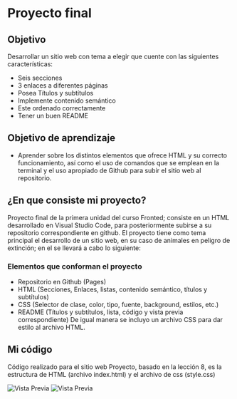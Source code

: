 # Proyecto final 

## Objetivo
Desarrollar un sitio web con tema a elegir que cuente con las siguientes características:
* Seis secciones
* 3 enlaces a diferentes páginas
* Posea Títulos y subtítulos
* Implemente contenido semántico
* Este ordenado correctamente
* Tener un buen README

## Objetivo de aprendizaje 
* Aprender sobre los distintos elementos que ofrece HTML y su correcto funcionamiento, así como el uso de comandos que se emplean en la terminal y el uso apropiado de Github para subir el sitio web al repositorio.   

## ¿En que consiste mi proyecto?
Proyecto final de la primera unidad del curso Fronted; consiste en un HTML desarrollado en Visual Studio Code, para posteriormente subirse a su repositorio correspondiente en github. El proyecto tiene como tema principal el desarrollo de un sitio web, en su caso de animales en peligro de extinción; en el se llevará a cabo lo siguiente:

### Elementos que conforman el proyecto
* Repositorio en Github (Pages)
* HTML (Secciones, Enlaces, listas, contenido semántico, títulos y subtítulos)
* CSS (Selector de clase, color, tipo, fuente, background, estilos, etc.)
* README (Títulos y subtítulos, lista, código y vista previa correspondiente)
De igual manera se incluyo un archivo CSS para dar estilo al archivo HTML.
  
## Mi código
Código realizado para el sitio web Proyecto, basado en la lección 8, es la estructura de HTML (archivo index.html) y el archivo de css (style.css)

![Vista Previa](https://subir-imagen.com/images/2024/11/17/image6ee0bc2653fa682f.png)
![Vista Previa](https://subir-imagen.com/images/2024/11/17/imaged4e93697dab97e31.png)
